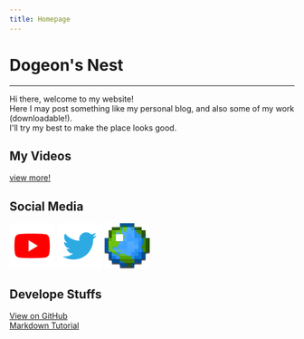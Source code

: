 ```yaml
---
title: Homepage
---
```

# Dogeon's Nest

**********************

Hi there, welcome to my website\!  
Here I may post something like my personal blog, and also some of my work (downloadable\!).  
I'll try my best to make the place looks good.

## My Videos
[view more\!](./videos/)

## Social Media

[![Youtube Channel](./img/links/youtube.png)](https://www.youtube.com/channel/UCapFOd5gDDMNszKmVPKo9JQ)
[![Twitter](./img/links/twitter.png)](https://twitter.com/dogeon188)
[![Planet Minecraft](./img/links/pmc.png)](https://www.planetminecraft.com/member/dogeon188/)

## Develope Stuffs

[View on GitHub](https://github.com/Dogeon188/dogeon188.github.io)  
[Markdown Tutorial](https://markdown.tw/)
